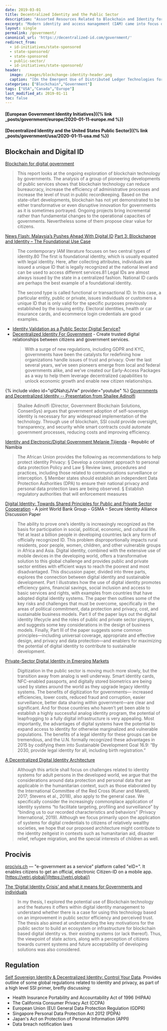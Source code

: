 ```yaml
---
date: 2019-03-01
title: Decentralized Identity and the Public Sector
description: "Assorted Resources Related to Blockchain and Identity for Government and the Public Sector."
excerpt: "Modern identity and access management (IAM) came into focus during the late 1930s, when a group of European countries began issuing national ID cards. During this time, creating a more systematic approach for establishing and authenticating the official use of trusted identities emerged."
layout: single
permalink: /government/
canonical_url: 'https://decentralized-id.com/government/'
redirect_from: 
  - id-initiatives/state-sponsored
  - state-sponsored/
  - state-sponsored
  - public-sector/
  - id-initiatives/state-sponsored/
header:
  image: /images/blockchange-identity-header.png
  caption: "[On the Emergent Use of Distributed Ledger Technologies for Identity Management](https://blockchan.ge/blockchange-fieldreport.pdf)"
categories: ["Blockchain","Government"]
tags: ["USA","Canada","Europe"]
last_modified_at: 2019-01-11
toc: false
---
```


#### [European Government Identity Initiatives]({% link _posts/government/europe/2020-01-11-europe.md %})

#### [Decentralized Identity and the United States Public Sector]({% link _posts/government/usa/2020-01-11-usa.md %})

## Blockchain and Digital ID

[Blockchain for digital government](https://joinup.ec.europa.eu/sites/default/files/document/2019-04/JRC115049%20blockchain%20for%20digital%20government.pdf)
  > This report looks at the ongoing exploration of blockchain technology by governments. The analysis of a group of pioneering developments of public services shows that blockchain technology can reduce bureaucracy, increase the efficiency of administrative processes and increase the level of trust in public recordkeeping. Based on the state-ofart developments, blockchain has not yet demonstrated to be either transformative or even disruptive innovation for governments as it is sometimes portrayed. Ongoing projects bring incremental rather than fundamental changes to the operational capacities of governments. Nevertheless some of them propose clear value for citizens.

[News Flash: Malaysia’s Pushes Ahead With Digital ID](https://www.gsma.com/identity/malaysias-pushes-ahead-with-digital-id)
[Part 3: Blockchange and Identity – The Foundational Use Case](https://blockchan.ge/fieldreport/identity.html)
  > The contemporary IAM literature focuses on two central types of identity.80 The first is foundational identity, which is usually equated with legal identity. Here, after collecting attributes, individuals are issued a unique ID that is legally recognized at the national level and can be used to access different services.81 Legal IDs are almost always issued by the state in a centralized fashion. National ID cards are perhaps the best example of a foundational identity.
  > 
  > The second type is called functional or transactional ID. In this case, a particular entity, public or private, issues individuals or customers a unique ID that is only valid for the specific purposes previously established by the issuing entity. Electoral identities, health or car insurance cards, and ecommerce login credentials are good examples.
* [Identity Validation as a Public Sector Digital Service?](https://blog.aniljohn.com/2014/07/identity-validation-as-a-public-sector-digital-service.html)
* [Decentralized Identity For Government](https://www.evernym.com/government/) - Create trusted digital relationships between citizens and government services.
  > With a surge of new regulations, including GDPR and KYC, governments have been the catalysts for redefining how organizations handle issues of trust and privacy. Over the last several years, we’ve seen pioneers emerge from local and federal governments alike, and we’ve created our Early-Access Packages as a way to help them leverage decentralized capabilities to unlock economic growth and enable new citizen relationships.

{% include video id="qlQNahzjJVw" provider="youtube" %}
[Governments and Decentralized Identity -- Presentation from Shailee Adinolfi](https://www.youtube.com/watch?v=qlQNahzjJVw)
  > Shailee Adinolfi (Director, Government Blockchain Solutions, ConsenSys) argues that government adoption of self-sovereign identity is necessary for any widespread implementation of the technology. Through use of blockchain, SSI could provide oversight, transparency, and security while smart contracts could automate government processes, reducing costs and improving efficiency.



[Identity and Electronic/Digital Government Melanie Tjijenda](http://www.id4africa.com/2019_event/presentations/InF9/InF9-3-Melanie-Tjijenda-Namibia-Final.pdf) - Republic of Namibia
  > The African Union provides the following as recommendations to help protect identity Privacy:
  > § Develop a consistent approach to personal data protection Policy and Law
  > § Review laws, procedures and practices, including those related to communications surveillance or interception.
  > § Member states should establish an independent Data Protection Authorities (DPA) to ensure their national privacy and personal data protection laws are being observed.
  > § Establish regulatory authorities that will enforcement measures

[Digital Identity: Towards Shared Principles for Public and Private Sector Cooperation](http://documents.worldbank.org/curated/en/600821469220400272/pdf/107201-WP-PUBLIC-WB-GSMA-SIADigitalIdentity-WEB.pdf) - A joint World Bank Group – GSMA – Secure Identity Alliance Discussion Paper
  > The ability to prove one’s identity is increasingly recognized as the basis for participation in social, political, economic, and cultural life. Yet at least a billion people in developing countries lack any form of officially recognized ID. This problem disproportionally impacts rural residents, poor people, women, children, and other vulnerable groups in Africa and Asia. Digital identity, combined with the extensive use of mobile devices in the developing world, offers a transformative solution to this global challenge and provides public and private sector entities with efficient ways to reach the poorest and most disadvantaged. This discussion paper, divided into three parts, explores the connection between digital identity and sustainable development. Part I illustrates how the use of digital identity promotes efficiency gains, financial savings, social inclusion and access to basic services and rights, with examples from countries that have adopted digital identity systems. The paper then outlines some of the key risks and challenges that must be overcome, specifically in the areas of political commitment, data protection and privacy, cost, and sustainable business models. Part II of the paper lays out the digital identity lifecycle and the roles of public and private sector players, and suggests some key considerations in the design of business models. Finally, Part III of the paper suggests some common principles—including universal coverage, appropriate and effective design, and privacy and data protection—and enablers for maximizing the potential of digital identity to contribute to sustainable development. 

[Private-Sector Digital Identity in Emerging Markets](https://www.cariboudigital.net/wp-content/uploads/2019/01/Caribou-Digitial-Omidyar-Network-Private-Sector-Digital-Identity-In-Emerging-Markets.pdf)
  >  Digitization in the public sector is moving much more slowly, but the transition away from analog is well underway. Smart identity cards, NFC-enabled passports, and digitally stored biometrics are being used by states around the world as they upgrade legacy identity systems. The benefits of digitization for governments— increased efficiencies, lower costs, reduced fraud and corruption, easier surveillance, better data sharing within government—are clear and significant. And for those countries who haven’t yet been able to establish a highly successful analog identity program, the potential of leapfrogging to a fully digital infrastructure is very appealing. Most importantly, the advantages of digital systems have the potential to expand access to identity for otherwise marginalized and vulnerable populations. The benefits of a legal identity for these groups can be tremendous, and the U.N. formally recognized these advantages in 2015 by codifying them into Sustainable Development Goal 16.9: “By 2030, provide legal identity for all, including birth registration.”

[A Decentralized Digital Identity Architecture](https://www.frontiersin.org/articles/10.3389/fbloc.2019.00017/full)
  > Although this article shall focus on challenges related to identity systems for adult persons in the developed world, we argue that the considerations around data protection and personal data that are applicable in the humanitarian context, such as those elaborated by the International Committee of the Red Cross (Kuner and Marelli, 2017; Stevens et al., 2018), also apply to the general case. We specifically consider the increasingly commonplace application of identity systems “to facilitate targeting, profiling and surveillance” by “binding us to our recorded characteristics and behaviors” (Privacy International, 2019). Although we focus primarily upon the application of systems for digital credentials to citizens of relatively wealthy societies, we hope that our proposed architecture might contribute to the identity zeitgeist in contexts such as humanitarian aid, disaster relief, refugee migration, and the special interests of children as well.

## Procivis


[procivis.ch](https://procivis.ch/) — "e-government as a service" platform called "eID+". It enables citizens to get an official, electronic Citizen-ID on a mobile app. [https://vetri.global/](https://vetri.global/)

[The ‘Digital Identity Crisis’ and what it means for Governments and individuals](https://procivis.ch/2019/11/18/the-digital-identity-crisis-and-what-it-means-for-governments-and-individuals/)
  > In my thesis, I explored the potential use of Blockchain technology and the features it offers within digital identity management to understand whether there is a case for using this technology based on an improvement in public sector efficiency and perceived trust. The thesis also aimed at understanding the key motivations for the public sector to build an ecosystem or infrastructure for blockchain based digital identity vs. their existing systems (or lack thereof). Thus, the viewpoint of state actors, along with a perception of citizens towards current systems and future acceptability of developing solutions was also considered. 


## Regulation

[Self Sovereign Identity & Decentralized Identity: Control Your Data](https://dragonchain.com/blog/decentralized-identity-self-sovereign-identity-explained/#toc_15). Provides outline of some global regulations related to identity and privacy, as part of a high level SSI primer, breifly discussing:
  * Health Insurance Portability and Accountability Act of 1996 (HIPAA)
  * The California Consumer Privacy Act (CCPA)
  * European Union (EU) General Data Protection Regulation (GDPR) 
  * Singapore Personal Data Protection Act 2012 (PDPA)
  * Japan's Act on Protection of Personal Information (APPI)
  * Data breach notification laws

